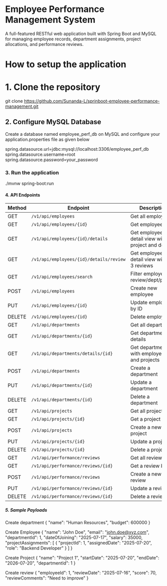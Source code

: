 # Employee Performance Management System

A full-featured RESTful web application built with Spring Boot and MySQL for managing employee records, department assignments, project allocations, and performance reviews.

# How to setup the application

# 1. Clone the repository

git clone https://github.com/Sunanda-L/sprinboot-employee-performance-management.git

## 2. Configure MySQL Database

Create a database named employee_perf_db on MySQL and configure your application.properties file as given below

spring.datasource.url=jdbc:mysql://localhost:3306/employee_perf_db
spring.datasource.username=root
spring.datasource.password=your_password

### 3. Run the application

./mvnw spring-boot:run

#### 4. API Endpoints

| Method | Endpoint                                | Description                                   |
| ------ | --------------------------------------- | ----------------------------------------------|
| GET    | `/v1/api/employees`                     | Get all employees                             |
| GET    | `/v1/api/employees/{id}`                | Get employee by ID                            |
| GET    | `/v1/api/employees/{id}/details`        | Get employee detail view with project and dept|
| GET    | `/v1/api/employees/{id}/details/review` | Get employee detail view with last 3 reviews  |
| GET    | `/v1/api/employees/search`              | Filter employees by review/dept/project       |
| POST   | `/v1/api/employees`                     | Create new employee                           |
| PUT    | `/v1/api/employees/{id}`                | Update employee by ID                         |
| DELETE | `/v1/api/employees/{id}`                | Delete employee                               |
| GET    | `/v1/api/departments`                   | Get all departments                           |
| GET    | `/v1/api/departments/{id}`              | Get department details                        |
| GET    | `/v1/api/departments/details/{id}`      | Get department with employees and projects    |
| POST   | `/v1/api/departments`                   | Create a department                           |
| PUT    | `/v1/api/departments/{id}`              | Update a department                           |
| DELETE | `/v1/api/departments/{id}`              | Delete a department                           |
| GET    | `/v1/api/projects`                      | Get all projects                              |
| GET    | `/v1/api/projects/{id}`                 | Get a project by ID                           |
| POST   | `/v1/api/projects`                      | Create a new project                          |
| PUT    | `/v1/api/projects/{id}`                 | Update a project                              |
| DELETE | `/v1/api/projects/{id}`                 | Delete a project                              |
| GET    | `/v1/api/performance/reviews`           | Get all reviews                               |
| GET    | `/v1/api/performance/reviews/{id}`      | Get a review by ID                            |
| POST   | `/v1/api/performance/reviews`           | Create a new review                           |
| PUT    | `/v1/api/performance/reviews/{id}`      | Update a review                               |
| DELETE | `/v1/api/performance/reviews/{id}`      | Delete a review                               |


##### 5. Sample Payloads

Create department
{
    "name": "Human Resources",
    "budget": 600000
}

Create Employee
{
    "name": "John Doe",
    "email": "john.doe@xyz.com",
    "departmentId": 1,
    "dateOfJoining": "2025-07-17",
    "salary": 35000,
    "projectAssignments": [
        {
          "projectId": 1,
                  "assignedDate": "2025-07-20",
                  "role": "Backend Developer"
        }
    ]
}

Create Project
{
    "name": "Project 1",
    "startDate": "2025-07-20",
    "endDate": "2026-07-20",
    "departmentId": 1
}

Create review
{
    "employeeId": 1,
    "reviewDate": "2025-07-16",
    "score": 70,
    "reviewComments": "Need to improve"
}
